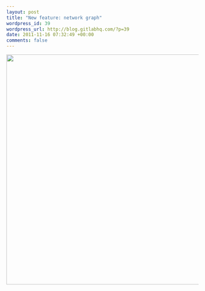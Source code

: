 ```yaml
--- 
layout: post
title: "New feature: network graph"
wordpress_id: 39
wordpress_url: http://blog.gitlabhq.com/?p=39
date: 2011-11-16 07:32:49 +00:00
comments: false
---
```

<a href="http://blog.gitlabhq.com/wp-content/uploads/2011/11/network1.png"><img src="http://blog.gitlabhq.com/wp-content/uploads/2011/11/network1.png" alt="" title="network" width="602" class="size-full wp-image-40" /></a>
